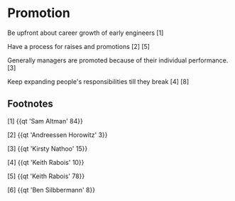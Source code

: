 # Promotion

Be upfront about career growth of early engineers [1]

Have a process for raises and promotions [2] [5]

Generally managers are promoted because of their individual performance. [3]

Keep expanding people's responsibilities till they break [4] [8]

## Footnotes

[1] {{qt 'Sam Altman' 84}}

[2] {{qt 'Andreessen Horowitz' 3}}

[3] {{qt 'Kirsty Nathoo' 15}}

[4] {{qt 'Keith Rabois' 10}}

[5] {{qt 'Keith Rabois' 78}}

[6] {{qt 'Ben Silbbermann' 8}}
